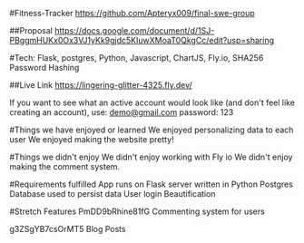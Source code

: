 #Fitness-Tracker
https://github.com/Apteryx009/final-swe-group


##Proposal
https://docs.google.com/document/d/1SJ-PBggmHUKx0Ox3VJ1yKk9gjdc5KIuwXMoaT0QkgCc/edit?usp=sharing

#Tech:
Flask, postgres, Python, Javascript, ChartJS, Fly.io, SHA256 Password Hashing

 ##Live Link
https://lingering-glitter-4325.fly.dev/

If you want to see what an active account would look like (and don't feel like creating an account), use:
demo@gmail.com
password: 123

#Things we have enjoyed or learned
We enjoyed personalizing data to each user
We enjoyed making the website pretty!

#Things we didn't enjoy
We didn't enjoy working with Fly io
We didn't enjoy making the comment system.


#Requirements fulfilled 
App runs on Flask server written in Python
Postgres Database used to persist data
User login
Beautification

#Stretch Features
PmDD9bRhine81fG
Commenting system for users

g3ZSgYB7csOrMT5
Blog Posts

